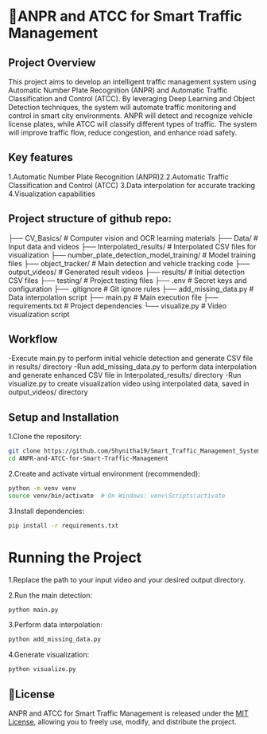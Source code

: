 # 🚦ANPR and ATCC for Smart Traffic Management

## Project Overview

This project aims to develop an intelligent traffic management system using Automatic Number Plate Recognition (ANPR) and Automatic Traffic Classification and Control (ATCC). By leveraging Deep Learning and Object Detection techniques, the system will automate traffic monitoring and control in smart city environments. ANPR will detect and recognize vehicle license plates, while ATCC will classify different types of traffic. The system will improve traffic flow, reduce congestion, and enhance road safety.

## Key features

1.Automatic Number Plate Recognition (ANPR)2.2.Automatic Traffic Classification and Control (ATCC)
3.Data interpolation for accurate tracking
4.Visualization capabilities

## Project structure of github repo:

├── CV_Basics/                             # Computer vision and OCR learning materials
├── Data/                                  # Input data and videos
├── Interpolated_results/                  # Interpolated CSV files for visualization
├── number_plate_detection_model_training/ # Model training files
├── object_tracker/                        # Main detection and vehicle tracking code
├── output_videos/                         # Generated result videos
├── results/                               # Initial detection CSV files
├── testing/                               # Project testing files
├── .env                                   # Secret keys and configuration
├── .gitignore                             # Git ignore rules
├── add_missing_data.py                    # Data interpolation script
├── main.py                                # Main execution file
├── requirements.txt                       # Project dependencies
└── visualize.py                           # Video visualization script

## Workflow

-Execute main.py to perform initial vehicle detection and generate CSV file in results/ directory
-Run add_missing_data.py to perform data interpolation and generate enhanced CSV file in Interpolated_results/ directory
-Run visualize.py to create visualization video using interpolated data, saved in output_videos/ directory

## Setup and Installation

1.Clone the repository:
  ```bash
  git clone https://github.com/Shynitha19/Smart_Traffic_Management_System
  cd ANPR-and-ATCC-for-Smart-Traffic-Management
  ```

2.Create and activate virtual environment (recommended):
  ```bash
  python -m venv venv
  source venv/bin/activate  # On Windows: venv\Scripts\activate
  ```

3.Install dependencies:
  ```bash
  pip install -r requirements.txt
  ```

# Running the Project

1.Replace the path to your input video and your desired output directory.

2.Run the main detection:
  ```bash
  python main.py
  ```

3.Perform data interpolation:
  ```bash
  python add_missing_data.py
  ```

4.Generate visualization:
  ```bash
  python visualize.py
  ```

## 📄License

ANPR and ATCC for Smart Traffic Management is released under the [MIT License](License), allowing you to freely use, modify, and distribute the project.